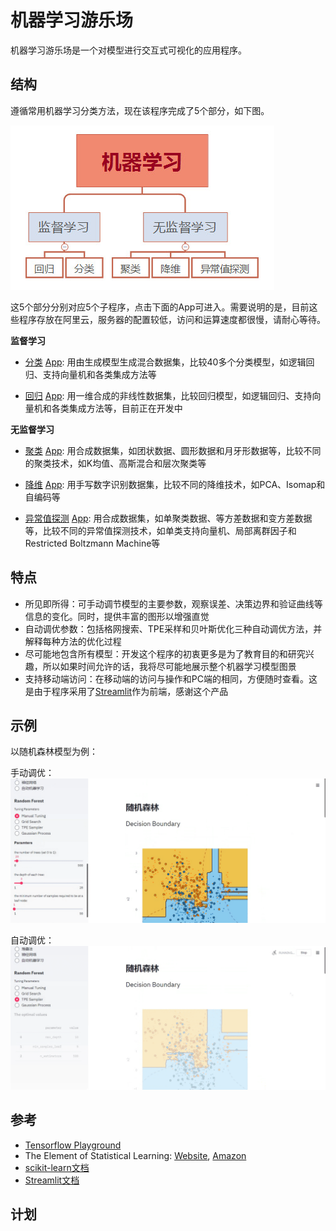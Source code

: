 # 机器学习游乐场
机器学习游乐场是一个对模型进行交互式可视化的应用程序。

## 结构
遵循常用机器学习分类方法，现在该程序完成了5个部分，如下图。

<kbd><img title="分类" src="https://github.com/TaiChiTiger/machine-learning-playground/blob/master/images/types_of_ml.jpg"></kbd><br/>

这5个部分分别对应5个子程序，点击下面的App可进入。需要说明的是，目前这些程序存放在阿里云，服务器的配置较低，访问和运算速度都很慢，请耐心等待。

**监督学习**

- [分类](https://github.com/TaiChiTiger/machine-learning-playground/tree/master/classification) [App](http://39.98.239.104:8504/): 用由生成模型生成混合数据集，比较40多个分类模型，如逻辑回归、支持向量机和各类集成方法等

- [回归](https://github.com/TaiChiTiger/machine-learning-playground/tree/master/regression) [App](http://39.98.239.104:8517/): 用一维合成的非线性数据集，比较回归模型，如逻辑回归、支持向量机和各类集成方法等，目前正在开发中

**无监督学习**

- [聚类](https://github.com/TaiChiTiger/machine-learning-playground/tree/master/clustering) [App](http://39.98.239.104:8508/): 用合成数据集，如团状数据、圆形数据和月牙形数据等，比较不同的聚类技术，如K均值、高斯混合和层次聚类等

- [降维](https://github.com/TaiChiTiger/machine-learning-playgrounds/tree/master/dimensionality-reduction) [App](http://39.98.239.104:8509/): 用手写数字识别数据集，比较不同的降维技术，如PCA、Isomap和自编码等

- [异常值探测](https://github.com/TaiChiTiger/machine-learning-playground/tree/master/outlier-detection) [App](http://39.98.239.104:8510/): 用合成数据集，如单聚类数据、等方差数据和变方差数据等，比较不同的异常值探测技术，如单类支持向量机、局部离群因子和Restricted Boltzmann Machine等

## 特点
- 所见即所得：可手动调节模型的主要参数，观察误差、决策边界和验证曲线等信息的变化。同时，提供丰富的图形以增强直觉
- 自动调优参数：包括格网搜索、TPE采样和贝叶斯优化三种自动调优方法，并解释每种方法的优化过程
- 尽可能地包含所有模型：开发这个程序的初衷更多是为了教育目的和研究兴趣，所以如果时间允许的话，我将尽可能地展示整个机器学习模型图景
- 支持移动端访问：在移动端的访问与操作和PC端的相同，方便随时查看。这是由于程序采用了[Streamlit](https://www.streamlit.io/)作为前端，感谢这个产品
## 示例
以随机森林模型为例：

手动调优：
<kbd><img title="例子" src="https://github.com/TaiChiTiger/machine-learning-playground/blob/master/images/manual_tuning.gif"></kbd><br/>

自动调优：
<kbd><img title="例子" src="https://github.com/TaiChiTiger/machine-learning-playground/blob/master/images/automatic-tuning.gif"></kbd><br/>

## 参考
- [Tensorflow Playground](http://playground.tensorflow.org/)
- The Element of Statistical Learning: [Website](https://web.stanford.edu/~hastie/ElemStatLearn/), [Amazon](https://www.amazon.com/-/zh/Elements-Statistical-Learning-Prediction-Statistics/dp/0387848576/ref=sr_1_1?__mk_zh_CN=%E4%BA%9A%E9%A9%AC%E9%80%8A%E7%BD%91%E7%AB%99&dchild=1&keywords=The+Element+of+Statistical+Learning&qid=1597809496&sr=8-1)
- [scikit-learn文档](https://scikit-learn.org/stable/user_guide.html)
- [Streamlit文档](https://docs.streamlit.io/en/stable/)
## 计划
